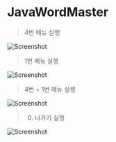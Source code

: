 # JavaWordMaster
> 4번 메뉴 실행

![Screenshot](https://github.com/jinseokim-hgu/JavaWordMaster/blob/main/Screenshots/4%%run.png)

> 1번 메뉴 실행

![Screenshot](https://github.com/jinseokim-hgu/JavaWordMaster/blob/main/Screenshots/1operation.png)

> 4번 + 1번 메뉴 실행

![Screenshot](https://github.com/jinseokim-hgu/JavaWordMaster/blob/main/Screenshots/4+1operation.png)

> 0. 나가기 실행

![Screenshot](https://github.com/jinseokim-hgu/JavaWordMaster/blob/main/Screenshots/0operation.png)
